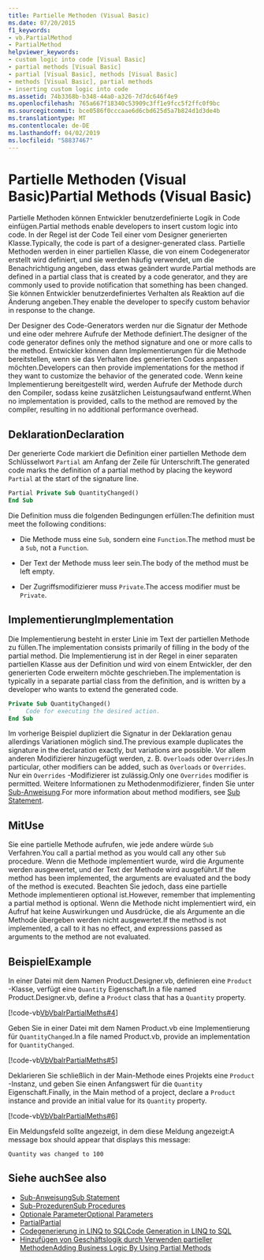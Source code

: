 ```yaml
---
title: Partielle Methoden (Visual Basic)
ms.date: 07/20/2015
f1_keywords:
- vb.PartialMethod
- PartialMethod
helpviewer_keywords:
- custom logic into code [Visual Basic]
- partial methods [Visual Basic]
- partial [Visual Basic], methods [Visual Basic]
- methods [Visual Basic], partial methods
- inserting custom logic into code
ms.assetid: 74b3368b-b348-44a0-a326-7d7dc646f4e9
ms.openlocfilehash: 765a667f18340c53909c3ff1e9fcc5f2ffc0f9bc
ms.sourcegitcommit: bce0586f0cccaae6d6cbd625d5a7b824d1d3de4b
ms.translationtype: MT
ms.contentlocale: de-DE
ms.lasthandoff: 04/02/2019
ms.locfileid: "58837467"
---
```

# <a name="partial-methods-visual-basic"></a><span data-ttu-id="25501-102">Partielle Methoden (Visual Basic)</span><span class="sxs-lookup"><span data-stu-id="25501-102">Partial Methods (Visual Basic)</span></span>
<span data-ttu-id="25501-103">Partielle Methoden können Entwickler benutzerdefinierte Logik in Code einfügen.</span><span class="sxs-lookup"><span data-stu-id="25501-103">Partial methods enable developers to insert custom logic into code.</span></span> <span data-ttu-id="25501-104">In der Regel ist der Code Teil einer vom Designer generierten Klasse.</span><span class="sxs-lookup"><span data-stu-id="25501-104">Typically, the code is part of a designer-generated class.</span></span> <span data-ttu-id="25501-105">Partielle Methoden werden in einer partiellen Klasse, die von einem Codegenerator erstellt wird definiert, und sie werden häufig verwendet, um die Benachrichtigung angeben, dass etwas geändert wurde.</span><span class="sxs-lookup"><span data-stu-id="25501-105">Partial methods are defined in a partial class that is created by a code generator, and they are commonly used to provide notification that something has been changed.</span></span> <span data-ttu-id="25501-106">Sie können Entwickler benutzerdefiniertes Verhalten als Reaktion auf die Änderung angeben.</span><span class="sxs-lookup"><span data-stu-id="25501-106">They enable the developer to specify custom behavior in response to the change.</span></span>  
  
 <span data-ttu-id="25501-107">Der Designer des Code-Generators werden nur die Signatur der Methode und eine oder mehrere Aufrufe der Methode definiert.</span><span class="sxs-lookup"><span data-stu-id="25501-107">The designer of the code generator defines only the method signature and one or more calls to the method.</span></span> <span data-ttu-id="25501-108">Entwickler können dann Implementierungen für die Methode bereitstellen, wenn sie das Verhalten des generierten Codes anpassen möchten.</span><span class="sxs-lookup"><span data-stu-id="25501-108">Developers can then provide implementations for the method if they want to customize the behavior of the generated code.</span></span> <span data-ttu-id="25501-109">Wenn keine Implementierung bereitgestellt wird, werden Aufrufe der Methode durch den Compiler, sodass keine zusätzlichen Leistungsaufwand entfernt.</span><span class="sxs-lookup"><span data-stu-id="25501-109">When no implementation is provided, calls to the method are removed by the compiler, resulting in no additional performance overhead.</span></span>  
  
## <a name="declaration"></a><span data-ttu-id="25501-110">Deklaration</span><span class="sxs-lookup"><span data-stu-id="25501-110">Declaration</span></span>  
 <span data-ttu-id="25501-111">Der generierte Code markiert die Definition einer partiellen Methode dem Schlüsselwort `Partial` am Anfang der Zeile für Unterschrift.</span><span class="sxs-lookup"><span data-stu-id="25501-111">The generated code marks the definition of a partial method by placing the keyword `Partial` at the start of the signature line.</span></span>  
  
```vb  
Partial Private Sub QuantityChanged()  
End Sub  
```  
  
 <span data-ttu-id="25501-112">Die Definition muss die folgenden Bedingungen erfüllen:</span><span class="sxs-lookup"><span data-stu-id="25501-112">The definition must meet the following conditions:</span></span>  
  
-   <span data-ttu-id="25501-113">Die Methode muss eine `Sub`, sondern eine `Function`.</span><span class="sxs-lookup"><span data-stu-id="25501-113">The method must be a `Sub`, not a `Function`.</span></span>  
  
-   <span data-ttu-id="25501-114">Der Text der Methode muss leer sein.</span><span class="sxs-lookup"><span data-stu-id="25501-114">The body of the method must be left empty.</span></span>  
  
-   <span data-ttu-id="25501-115">Der Zugriffsmodifizierer muss `Private`.</span><span class="sxs-lookup"><span data-stu-id="25501-115">The access modifier must be `Private`.</span></span>  
  
## <a name="implementation"></a><span data-ttu-id="25501-116">Implementierung</span><span class="sxs-lookup"><span data-stu-id="25501-116">Implementation</span></span>  
 <span data-ttu-id="25501-117">Die Implementierung besteht in erster Linie im Text der partiellen Methode zu füllen.</span><span class="sxs-lookup"><span data-stu-id="25501-117">The implementation consists primarily of filling in the body of the partial method.</span></span> <span data-ttu-id="25501-118">Die Implementierung ist in der Regel in einer separaten partiellen Klasse aus der Definition und wird von einem Entwickler, der den generierten Code erweitern möchte geschrieben.</span><span class="sxs-lookup"><span data-stu-id="25501-118">The implementation is typically in a separate partial class from the definition, and is written by a developer who wants to extend the generated code.</span></span>  
  
```vb  
Private Sub QuantityChanged()  
'    Code for executing the desired action.  
End Sub  
```  
  
 <span data-ttu-id="25501-119">Im vorherige Beispiel dupliziert die Signatur in der Deklaration genau allerdings Variationen möglich sind.</span><span class="sxs-lookup"><span data-stu-id="25501-119">The previous example duplicates the signature in the declaration exactly, but variations are possible.</span></span> <span data-ttu-id="25501-120">Vor allem anderen Modifizierer hinzugefügt werden, z. B. `Overloads` oder `Overrides`.</span><span class="sxs-lookup"><span data-stu-id="25501-120">In particular, other modifiers can be added, such as `Overloads` or `Overrides`.</span></span> <span data-ttu-id="25501-121">Nur ein `Overrides` -Modifizierer ist zulässig.</span><span class="sxs-lookup"><span data-stu-id="25501-121">Only one `Overrides` modifier is permitted.</span></span> <span data-ttu-id="25501-122">Weitere Informationen zu Methodenmodifizierer, finden Sie unter [Sub-Anweisung](../../../../visual-basic/language-reference/statements/sub-statement.md).</span><span class="sxs-lookup"><span data-stu-id="25501-122">For more information about method modifiers, see [Sub Statement](../../../../visual-basic/language-reference/statements/sub-statement.md).</span></span>  
  
## <a name="use"></a><span data-ttu-id="25501-123">Mit</span><span class="sxs-lookup"><span data-stu-id="25501-123">Use</span></span>  
 <span data-ttu-id="25501-124">Sie eine partielle Methode aufrufen, wie jede andere würde `Sub` Verfahren.</span><span class="sxs-lookup"><span data-stu-id="25501-124">You call a partial method as you would call any other `Sub` procedure.</span></span> <span data-ttu-id="25501-125">Wenn die Methode implementiert wurde, wird die Argumente werden ausgewertet, und der Text der Methode wird ausgeführt.</span><span class="sxs-lookup"><span data-stu-id="25501-125">If the method has been implemented, the arguments are evaluated and the body of the method is executed.</span></span> <span data-ttu-id="25501-126">Beachten Sie jedoch, dass eine partielle Methode implementieren optional ist.</span><span class="sxs-lookup"><span data-stu-id="25501-126">However, remember that implementing a partial method is optional.</span></span> <span data-ttu-id="25501-127">Wenn die Methode nicht implementiert wird, ein Aufruf hat keine Auswirkungen und Ausdrücke, die als Argumente an die Methode übergeben werden nicht ausgewertet.</span><span class="sxs-lookup"><span data-stu-id="25501-127">If the method is not implemented, a call to it has no effect, and expressions passed as arguments to the method are not evaluated.</span></span>  
  
## <a name="example"></a><span data-ttu-id="25501-128">Beispiel</span><span class="sxs-lookup"><span data-stu-id="25501-128">Example</span></span>  
 <span data-ttu-id="25501-129">In einer Datei mit dem Namen Product.Designer.vb, definieren eine `Product` -Klasse, verfügt eine `Quantity` Eigenschaft.</span><span class="sxs-lookup"><span data-stu-id="25501-129">In a file named Product.Designer.vb, define a `Product` class that has a `Quantity` property.</span></span>  
  
 [!code-vb[VbVbalrPartialMeths#4](~/samples/snippets/visualbasic/VS_Snippets_VBCSharp/VbVbalrPartialMeths/VB/Class1.vb#4)]  
  
 <span data-ttu-id="25501-130">Geben Sie in einer Datei mit dem Namen Product.vb eine Implementierung für `QuantityChanged`.</span><span class="sxs-lookup"><span data-stu-id="25501-130">In a file named Product.vb, provide an implementation for `QuantityChanged`.</span></span>  
  
 [!code-vb[VbVbalrPartialMeths#5](~/samples/snippets/visualbasic/VS_Snippets_VBCSharp/VbVbalrPartialMeths/VB/Class1.vb#5)]  
  
 <span data-ttu-id="25501-131">Deklarieren Sie schließlich in der Main-Methode eines Projekts eine `Product` -Instanz, und geben Sie einen Anfangswert für die `Quantity` Eigenschaft.</span><span class="sxs-lookup"><span data-stu-id="25501-131">Finally, in the Main method of a project, declare a `Product` instance and provide an initial value for its `Quantity` property.</span></span>  
  
 [!code-vb[VbVbalrPartialMeths#6](~/samples/snippets/visualbasic/VS_Snippets_VBCSharp/VbVbalrPartialMeths/VB/Class1.vb#6)]  
  
 <span data-ttu-id="25501-132">Ein Meldungsfeld sollte angezeigt, in dem diese Meldung angezeigt:</span><span class="sxs-lookup"><span data-stu-id="25501-132">A message box should appear that displays this message:</span></span>  
  
 `Quantity was changed to 100`  
  
## <a name="see-also"></a><span data-ttu-id="25501-133">Siehe auch</span><span class="sxs-lookup"><span data-stu-id="25501-133">See also</span></span>

- [<span data-ttu-id="25501-134">Sub-Anweisung</span><span class="sxs-lookup"><span data-stu-id="25501-134">Sub Statement</span></span>](../../../../visual-basic/language-reference/statements/sub-statement.md)
- [<span data-ttu-id="25501-135">Sub-Prozeduren</span><span class="sxs-lookup"><span data-stu-id="25501-135">Sub Procedures</span></span>](./sub-procedures.md)
- [<span data-ttu-id="25501-136">Optionale Parameter</span><span class="sxs-lookup"><span data-stu-id="25501-136">Optional Parameters</span></span>](./optional-parameters.md)
- [<span data-ttu-id="25501-137">Partial</span><span class="sxs-lookup"><span data-stu-id="25501-137">Partial</span></span>](../../../../visual-basic/language-reference/modifiers/partial.md)
- [<span data-ttu-id="25501-138">Codegenerierung in LINQ to SQL</span><span class="sxs-lookup"><span data-stu-id="25501-138">Code Generation in LINQ to SQL</span></span>](../../../../framework/data/adonet/sql/linq/code-generation-in-linq-to-sql.md)
- [<span data-ttu-id="25501-139">Hinzufügen von Geschäftslogik durch Verwenden partieller Methoden</span><span class="sxs-lookup"><span data-stu-id="25501-139">Adding Business Logic By Using Partial Methods</span></span>](../../../../framework/data/adonet/sql/linq/adding-business-logic-by-using-partial-methods.md)
